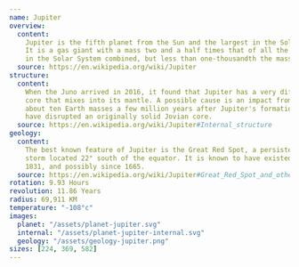 ```yaml
---
name: Jupiter
overview:
  content:
    Jupiter is the fifth planet from the Sun and the largest in the Solar System.
    It is a gas giant with a mass two and a half times that of all the other planets
    in the Solar System combined, but less than one-thousandth the mass of the Sun.
  source: https://en.wikipedia.org/wiki/Jupiter
structure:
  content:
    When the Juno arrived in 2016, it found that Jupiter has a very diffuse
    core that mixes into its mantle. A possible cause is an impact from a planet of
    about ten Earth masses a few million years after Jupiter's formation, which would
    have disrupted an originally solid Jovian core.
  source: https://en.wikipedia.org/wiki/Jupiter#Internal_structure
geology:
  content:
    The best known feature of Jupiter is the Great Red Spot, a persistent anticyclonic
    storm located 22° south of the equator. It is known to have existed since at least
    1831, and possibly since 1665.
  source: https://en.wikipedia.org/wiki/Jupiter#Great_Red_Spot_and_other_vortices
rotation: 9.93 Hours
revolution: 11.86 Years
radius: 69,911 KM
temperature: "-108°c"
images:
  planet: "/assets/planet-jupiter.svg"
  internal: "/assets/planet-jupiter-internal.svg"
  geology: "/assets/geology-jupiter.png"
sizes: [224, 369, 582]
---
```

